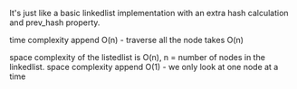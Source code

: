 It's just like a basic linkedlist implementation with an extra hash calculation and prev_hash property. 

time complexity append O(n)
    - traverse all the node takes O(n)

space complexity of the listedlist is O(n), n = number of nodes in the linkedlist. 
space complexity append O(1)
    - we only look at one node at a time

